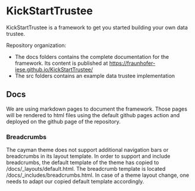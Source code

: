 # KickStartTrustee

KickStartTrustee is a framework to get you started building your own data trustee.

Repository organization:

- The docs folders contains the complete documentation for the framework. Its content is published at https://fraunhofer-iese.github.io/KickStartTrustee/
- The src folders contains an example data trustee implementation

## Docs

We are using markdown pages to document the framework. Those pages will be rendered to html files using the default github pages action and deployed on the github page of the repository.

### Breadcrumbs

The cayman theme does not support additional navigation bars or breadcrumbs in its layout template. In order to support and include breadcrumbs, the default template of the theme has copied to /docs/_layouts/default.html. The breadcrumb template is located /docs/_includes/breadcrumbs.html. In case of a theme layout change, one needs to adapt our copied default template accordingly.
